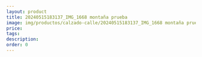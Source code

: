 ```yaml
---
layout: product
title: 20240515183137_IMG_1668 montaña prueba
image: img/productos/calzado-calle/20240515183137_IMG_1668 montaña prueba.webp
price: 
tags: 
description: 
order: 0
---
```

